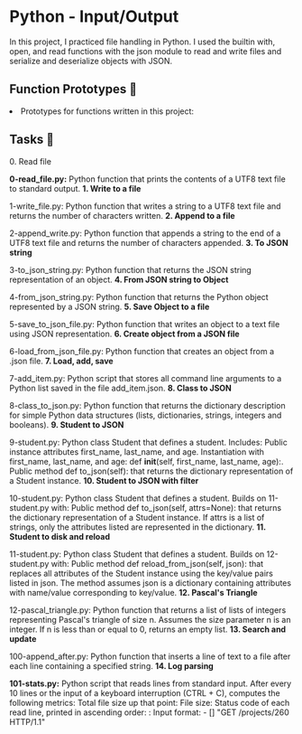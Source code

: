 <h1>Python - Input/Output</h1>
<p>In this project, I practiced file handling in Python. I used the builtin with, open, and read functions with the json module to read and write files and serialize and deserialize objects with JSON.</p>

<h2>Function Prototypes 💾</h2>
<li>Prototypes for functions written in this project:</li>

<h2>Tasks 📃</h2>
0. Read file

<strong>0-read_file.py:</strong> Python function that prints the contents of a UTF8 text file to standard output.
<strong>1. Write to a file</strong>

1-write_file.py: Python function that writes a string to a UTF8 text file and returns the number of characters written.
<strong>2. Append to a file</strong>

2-append_write.py: Python function that appends a string to the end of a UTF8 text file and returns the number of characters appended.
<strong>3. To JSON string</strong>

3-to_json_string.py: Python function that returns the JSON string representation of an object.
<strong>4. From JSON string to Object</strong>

4-from_json_string.py: Python function that returns the Python object represented by a JSON string.
<strong>5. Save Object to a file</strong>

5-save_to_json_file.py: Python function that writes an object to a text file using JSON representation.
<strong>6. Create object from a JSON file</strong>

6-load_from_json_file.py: Python function that creates an object from a .json file.
<strong>7. Load, add, save</strong>

7-add_item.py: Python script that stores all command line arguments to a Python list saved in the file add_item.json.
<strong>8. Class to JSON</strong>

8-class_to_json.py: Python function that returns the dictionary description for simple Python data structures (lists, dictionaries, strings, integers and booleans).
<strong>9. Student to JSON</strong>

9-student.py: Python class Student that defines a student. Includes:
Public instance attributes first_name, last_name, and age.
Instantiation with first_name, last_name, and age: def __init__(self, first_name, last_name, age):.
Public method def to_json(self): that returns the dictionary representation of a Student instance.
<strong>10. Student to JSON with filter</strong>

10-student.py: Python class Student that defines a student. Builds on 11-student.py with:
Public method def to_json(self, attrs=None): that returns the dictionary representation of a Student instance.
If attrs is a list of strings, only the attributes listed are represented in the dictionary.
<strong>11. Student to disk and reload</strong>

11-student.py: Python class Student that defines a student. Builds on 12-student.py with:
Public method def reload_from_json(self, json): that replaces all attributes of the Student instance using the key/value pairs listed in json.
The method assumes json is a dictionary containing attributes with name/value corresponding to key/value.
<strong>12. Pascal's Triangle</strong>

12-pascal_triangle.py: Python function that returns a list of lists of integers representing Pascal's triangle of size n.
Assumes the size parameter n is an integer.
If n is less than or equal to 0, returns an empty list.
<strong>13. Search and update</strong>

100-append_after.py: Python function that inserts a line of text to a file after each line containing a specified string.
<strong>14. Log parsing</strong>

<strong>101-stats.py:</strong> Python script that reads lines from standard input. After every 10 lines or the input of a keyboard interruption (CTRL + C), computes the following metrics:
Total file size up that point: File size: <total size>
Status code of each read line, printed in ascending order: <status code>: <number>
Input format: <IP Address> - [<date>] "GET /projects/260 HTTP/1.1" <status code> <file size>
